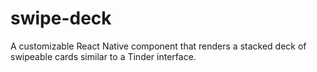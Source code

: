 # swipe-deck
A customizable React Native component that renders a stacked deck of swipeable cards similar to a Tinder interface. 
